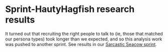 # Sprint-HautyHagfish research results

It turned out that recruiting the right people to talk to (ie, those that matched our persona types) took longer than we expected, and so this analysis work was pushed to another sprint. See results in our [Sarcastic Seacow sprint](https://github.com/18F/doi-extractives-data/blob/research/research/08_sprint-sarcasticseacow/sprint-sarcasticseacow_results.md).

